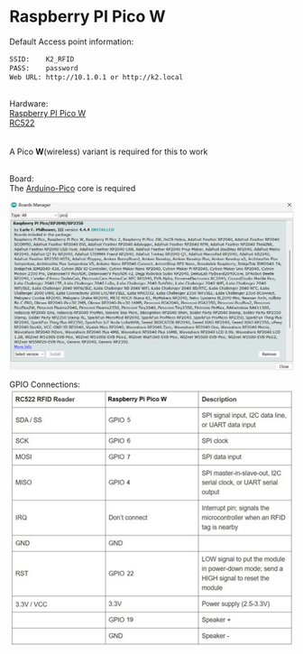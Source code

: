 # Raspberry PI Pico W

Default Access point information:<br>
```
SSID:    K2_RFID
PASS:    password
Web URL: http://10.1.0.1 or http://k2.local
```


<br>
Hardware:<br>
<a href=https://www.raspberrypi.com/documentation/microcontrollers/pico-series.html>Raspberry PI Pico W</a><br>
<a href=https://esphome.io/components/binary_sensor/rc522.html>RC522</a><br>
<br>
<br>
A Pico <b>W</b>(wireless) variant is required for this to work
<br><br>


Board:<br>
The <a href=https://github.com/earlephilhower/arduino-pico>Arduino-Pico</a> core is required<br><br>
<img src=https://github.com/DnG-Crafts/K2-RFID/blob/main/Arduino/Pico_W/pico.png>


GPIO Connections:<br>
<img src=https://github.com/DnG-Crafts/K2-RFID/blob/main/Arduino/Pico_W/pins.jpg>
